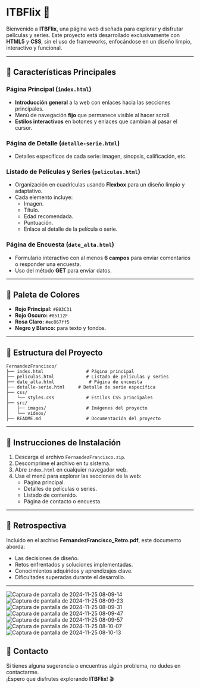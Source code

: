 # ITBFlix 🎥  

Bienvenido a **ITBFlix**, una página web diseñada para explorar y disfrutar películas y series. Este proyecto está desarrollado exclusivamente con **HTML5** y **CSS**, sin el uso de frameworks, enfocándose en un diseño limpio, interactivo y funcional.  

---

## 🌟 Características Principales  

### Página Principal (`index.html`)  
- **Introducción general** a la web con enlaces hacia las secciones principales.  
- Menú de navegación **fijo** que permanece visible al hacer scroll.  
- **Estilos interactivos** en botones y enlaces que cambian al pasar el cursor.  

### Página de Detalle (`detalle-serie.html`)  
- Detalles específicos de cada serie: imagen, sinopsis, calificación, etc.  
  

### Listado de Películas y Series (`peliculas.html`)  
- Organización en cuadrículas usando **Flexbox** para un diseño limpio y adaptativo.  
- Cada elemento incluye:  
  - Imagen.  
  - Título.  
  - Edad recomendada.  
  - Puntuación.  
  - Enlace al detalle de la película o serie.  

### Página de Encuesta (`date_alta.html`)  
- Formulario interactivo con al menos **6 campos** para enviar comentarios o responder una encuesta.  
- Uso del método **GET** para enviar datos.  

---

## 🎨 Paleta de Colores  

- **Rojo Principal:** `#E03C31`  
- **Rojo Oscuro:** `#85112F`  
- **Rosa Claro:** `#ec867ff5`  
- **Negro y Blanco:** para texto y fondos.  

---

## 📂 Estructura del Proyecto  

```plaintext  
FernandezFrancisco/  
├── index.html                # Página principal  
├── peliculas.html            # Listado de películas y series  
├── date_alta.html             # Página de encuesta  
├── detalle-serie.html     # Detalle de serie específica  
├── css/  
│   └── styles.css            # Estilos CSS principales  
├── src/  
│   ├── images/               # Imágenes del proyecto  
│   └── videos/  
├── README.md                 # Documentación del proyecto  
```  

---

## 🚀 Instrucciones de Instalación  

1. Descarga el archivo `FernandezFrancisco.zip`.  
2. Descomprime el archivo en tu sistema.  
3. Abre `index.html` en cualquier navegador web.  
4. Usa el menú para explorar las secciones de la web:  
   - Página principal.  
   - Detalles de películas o series.  
   - Listado de contenido.  
   - Página de contacto o encuesta.  


---

## 📜 Retrospectiva  

Incluido en el archivo **FernandezFrancisco_Retro.pdf**, este documento aborda:  
- Las decisiones de diseño.  
- Retos enfrentados y soluciones implementadas.  
- Conocimientos adquiridos y aprendizajes clave.  
- Dificultades superadas durante el desarrollo.  

---

![Captura de pantalla de 2024-11-25 08-09-14](https://github.com/user-attachments/assets/241cbdb3-f3b3-46f3-b04f-b2b20e061646)
![Captura de pantalla de 2024-11-25 08-09-23](https://github.com/user-attachments/assets/735d4316-6e7e-4de9-bb13-5d60d23375ad)
![Captura de pantalla de 2024-11-25 08-09-31](https://github.com/user-attachments/assets/a3f1ba36-ab78-4492-8c43-8870087b4873)
![Captura de pantalla de 2024-11-25 08-09-47](https://github.com/user-attachments/assets/edafdeab-7fd4-428f-9864-8ec32c90a323)
![Captura de pantalla de 2024-11-25 08-09-57](https://github.com/user-attachments/assets/e93a7699-f885-4b5e-b405-2b369fa51b47)
![Captura de pantalla de 2024-11-25 08-10-07](https://github.com/user-attachments/assets/0ae368c2-555f-4125-a468-abe903f179bc)
![Captura de pantalla de 2024-11-25 08-10-13](https://github.com/user-attachments/assets/642b01aa-adc7-4f76-a885-a59660504f45)



## 📧 Contacto  

Si tienes alguna sugerencia o encuentras algún problema, no dudes en contactarme.  
¡Espero que disfrutes explorando **ITBFlix**! 🎬  
